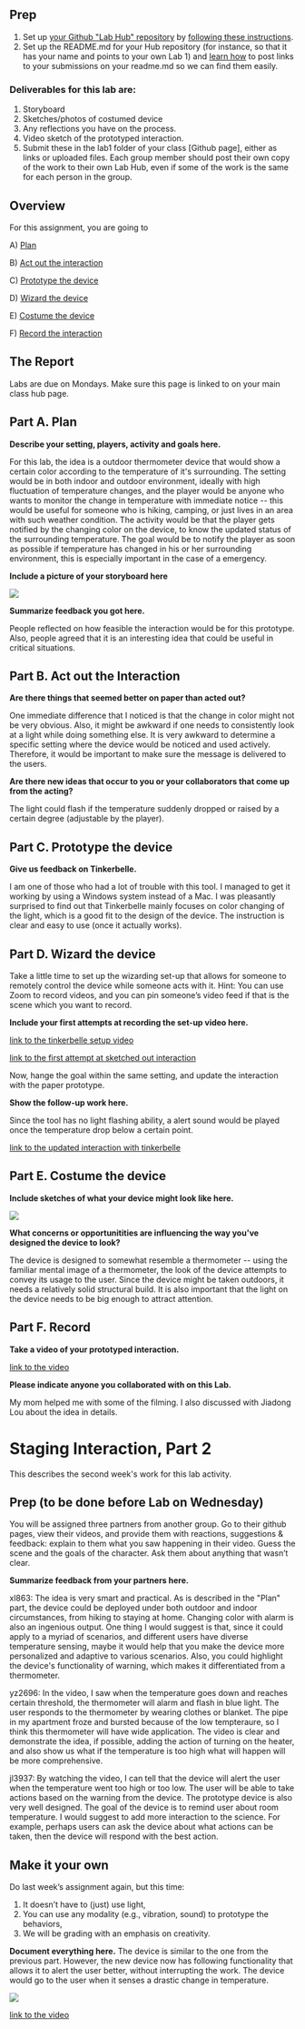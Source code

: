 
## Prep

1. Set up [your Github "Lab Hub" repository](../../../) by [following these instructions](https://github.com/FAR-Lab/Developing-and-Designing-Interactive-Devices/blob/2021Spring/readings/Submitting%20Labs.md).
2. Set up the README.md for your Hub repository (for instance, so that it has your name and points to your own Lab 1) and [learn how](https://guides.github.com/features/mastering-markdown/) to post links to your submissions on your readme.md so we can find them easily.


### Deliverables for this lab are: 
1. Storyboard
1. Sketches/photos of costumed device
1. Any reflections you have on the process.
1. Video sketch of the prototyped interaction.
1. Submit these in the lab1 folder of your class [Github page], either as links or uploaded files. Each group member should post their own copy of the work to their own Lab Hub, even if some of the work is the same for each person in the group.


## Overview
For this assignment, you are going to 

A) [Plan](#part-a-plan) 

B) [Act out the interaction](#part-b-act-out-the-interaction) 

C) [Prototype the device](#part-c-prototype-the-device)

D) [Wizard the device](#part-d-wizard-the-device) 

E) [Costume the device](#part-e-costume-the-device)

F) [Record the interaction](#part-f-record)

## The Report
Labs are due on Mondays. Make sure this page is linked to on your main class hub page.

## Part A. Plan 
**Describe your setting, players, activity and goals here.**

For this lab, the idea is a outdoor thermometer device that would show a certain color according to the temperature of it's surrounding. The setting would be in both indoor and outdoor environment, ideally with high fluctuation of temperature changes, and the player would be anyone who wants to monitor the change in temperature with immediate notice -- this would be useful for someone who is hiking, camping, or just lives in an area with such weather condition. The activity would be that the player gets notified by the changing color on the device, to know the updated status of the surrounding temperature. The goal would be to notify the player as soon as possible if temperature has changed in his or her surrounding environment, this is especially important in the case of a emergency.

**Include a picture of your storyboard here**

![](images/storyboard.jpg)


**Summarize feedback you got here.**

People reflected on how feasible the interaction would be for this prototype. Also, people agreed that it is an interesting idea that could be useful in critical situations.

## Part B. Act out the Interaction

**Are there things that seemed better on paper than acted out?**

One immediate difference that I noticed is that the change in color might not be very obvious. Also, it might be awkward if one needs to consistently look at a light while doing something else. It is very awkward to determine a specific setting where the device would be noticed and used actively. Therefore, it would be important to make sure the message is delivered to the users. 

**Are there new ideas that occur to you or your collaborators that come up from the acting?**

The light could flash if the temperature suddenly dropped or raised by a certain degree (adjustable by the player).


## Part C. Prototype the device

**Give us feedback on Tinkerbelle.**

I am one of those who had a lot of trouble with this tool. I managed to get it working by using a Windows system instead of a Mac. I was pleasantly surprised to find out that Tinkerbelle mainly focuses on color changing of the light, which is a good fit to the design of the device. The instruction is clear and easy to use (once it actually works). 

## Part D. Wizard the device

Take a little time to set up the wizarding set-up that allows for someone to remotely control the device while someone acts with it. Hint: You can use Zoom to record videos, and you can pin someone’s video feed if that is the scene which you want to record. 

**Include your first attempts at recording the set-up video here.**

[link to the tinkerbelle setup video](https://drive.google.com/file/d/1ZrhD07779RQylEMvxLWs9bNYHvLv4fcc/view?usp=sharing)

[link to the first attempt at sketched out interaction](https://drive.google.com/file/d/1IqeaLX3j5p3KZUlPwewfNocZKMMiie10/view?usp=sharing)

Now, hange the goal within the same setting, and update the interaction with the paper prototype. 

**Show the follow-up work here.**

Since the tool has no light flashing ability, a alert sound would be played once the temperature drop below a certain point. 

[link to the updated interaction with tinkerbelle](https://drive.google.com/file/d/1NnhnhjaSOxh5XXtVswqW73Ac0lsm-AOY/view?usp=sharing)


## Part E. Costume the device

**Include sketches of what your device might look like here.**

![](images/draft_drawing.png)


**What concerns or opportunitities are influencing the way you've designed the device to look?**

The device is designed to somewhat resemble a thermometer -- using the familiar mental image of a thermometer, the look of the device attempts to convey its usage to the user. Since the device might be taken outdoors, it needs a relatively solid structural build. It is also important that the light on the device needs to be big enough to attract attention. 

## Part F. Record

**Take a video of your prototyped interaction.**

[link to the video](https://drive.google.com/file/d/1hu3VkEF5ov88efuwnkTRUnazY4hUlfZi/view?usp=sharing)

**Please indicate anyone you collaborated with on this Lab.**

My mom helped me with some of the filming. I also discussed with Jiadong Lou about the idea in details. 

# Staging Interaction, Part 2 

This describes the second week's work for this lab activity.


## Prep (to be done before Lab on Wednesday)

You will be assigned three partners from another group. Go to their github pages, view their videos, and provide them with reactions, suggestions & feedback: explain to them what you saw happening in their video. Guess the scene and the goals of the character. Ask them about anything that wasn’t clear. 

**Summarize feedback from your partners here.**

xl863:
The idea is very smart and practical. As is described in the "Plan" part, the device could be deployed under both outdoor and indoor circumstances, from hiking to staying at home. Changing color with alarm is also an ingenious output. One thing I would suggest is that, since it could apply to a myriad of scenarios, and different users have diverse temperature sensing, maybe it would help that you make the device more personalized and adaptive to various scenarios. Also, you could highlight the device's functionality of warning, which makes it differentiated from a thermometer.

yz2696:
In the video, I saw when the temperature goes down and reaches certain threshold, the thermometer will alarm and flash in blue light. The user responds to the thermometer by wearing clothes or blanket. The pipe in my apartment froze and bursted because of the low tempteraure, so I think this thermometer will have wide application. The video is clear and demonstrate the idea, if possible, adding the action of turning on the heater, and also show us what if the temperature is too high what will happen will be more comprehensive.

jl3937:
By watching the video, I can tell that the device will alert the user when the temperature went too high or too low. The user will be able to take actions based on the warning from the device. The prototype device is also very well designed. The goal of the device is to remind user about room temperature. I would suggest to add more interaction to the science. For example, perhaps users can ask the device about what actions can be taken, then the device will respond with the best action.

## Make it your own

Do last week’s assignment again, but this time: 
1) It doesn’t have to (just) use light, 
2) You can use any modality (e.g., vibration, sound) to prototype the behaviors, 
3) We will be grading with an emphasis on creativity. 

**Document everything here.**
The device is similar to the one from the previous part. However, the new device now has following functionality that allows it to alert the user better, without interrupting the work. The device would go to the user when it senses a drastic change in temperature.

![](images/new_storyboard.png)

[link to the video](https://drive.google.com/file/d/1G6RRwmF0ql6hsU2OPYZf1pmj41DPefBN/view?usp=sharing)

